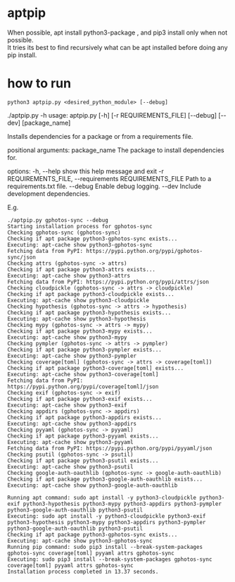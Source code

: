 # aptpip
When possible, apt install python3-package , and pip3 install only when not possible.   
It tries its best to find recursively what can be apt installed before doing any pip install.

# how to run
```python3 aptpip.py <desired_python_module> [--debug]```

./aptpip.py -h
usage: aptpip.py [-h] [-r REQUIREMENTS_FILE] [--debug] [--dev] [package_name]

Installs dependencies for a package or from a requirements file.

positional arguments:
  package_name          The package to install dependencies for.

options:
  -h, --help            show this help message and exit
  -r REQUIREMENTS_FILE, --requirements REQUIREMENTS_FILE
                        Path to a requirements.txt file.
  --debug               Enable debug logging.
  --dev                 Include development dependencies.

E.g.
```
./aptpip.py gphotos-sync --debug
Starting installation process for gphotos-sync
Checking gphotos-sync (gphotos-sync)
Checking if apt package python3-gphotos-sync exists...
Executing: apt-cache show python3-gphotos-sync
Fetching data from PyPI: https://pypi.python.org/pypi/gphotos-sync/json
Checking attrs (gphotos-sync -> attrs)
Checking if apt package python3-attrs exists...
Executing: apt-cache show python3-attrs
Fetching data from PyPI: https://pypi.python.org/pypi/attrs/json
Checking cloudpickle (gphotos-sync -> attrs -> cloudpickle)
Checking if apt package python3-cloudpickle exists...
Executing: apt-cache show python3-cloudpickle
Checking hypothesis (gphotos-sync -> attrs -> hypothesis)
Checking if apt package python3-hypothesis exists...
Executing: apt-cache show python3-hypothesis
Checking mypy (gphotos-sync -> attrs -> mypy)
Checking if apt package python3-mypy exists...
Executing: apt-cache show python3-mypy
Checking pympler (gphotos-sync -> attrs -> pympler)
Checking if apt package python3-pympler exists...
Executing: apt-cache show python3-pympler
Checking coverage[toml] (gphotos-sync -> attrs -> coverage[toml])
Checking if apt package python3-coverage[toml] exists...
Executing: apt-cache show python3-coverage[toml]
Fetching data from PyPI: https://pypi.python.org/pypi/coverage[toml]/json
Checking exif (gphotos-sync -> exif)
Checking if apt package python3-exif exists...
Executing: apt-cache show python3-exif
Checking appdirs (gphotos-sync -> appdirs)
Checking if apt package python3-appdirs exists...
Executing: apt-cache show python3-appdirs
Checking pyyaml (gphotos-sync -> pyyaml)
Checking if apt package python3-pyyaml exists...
Executing: apt-cache show python3-pyyaml
Fetching data from PyPI: https://pypi.python.org/pypi/pyyaml/json
Checking psutil (gphotos-sync -> psutil)
Checking if apt package python3-psutil exists...
Executing: apt-cache show python3-psutil
Checking google-auth-oauthlib (gphotos-sync -> google-auth-oauthlib)
Checking if apt package python3-google-auth-oauthlib exists...
Executing: apt-cache show python3-google-auth-oauthlib

Running apt command: sudo apt install -y python3-cloudpickle python3-exif python3-hypothesis python3-mypy python3-appdirs python3-pympler python3-google-auth-oauthlib python3-psutil
Executing: sudo apt install -y python3-cloudpickle python3-exif python3-hypothesis python3-mypy python3-appdirs python3-pympler python3-google-auth-oauthlib python3-psutil
Checking if apt package python3-gphotos-sync exists...
Executing: apt-cache show python3-gphotos-sync
Running pip command: sudo pip3 install --break-system-packages gphotos-sync coverage[toml] pyyaml attrs gphotos-sync
Executing: sudo pip3 install --break-system-packages gphotos-sync coverage[toml] pyyaml attrs gphotos-sync
Installation process completed in 13.37 seconds.

```

